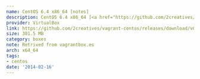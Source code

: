 ```yaml
---
name: CentOS 6.4 x86_64 [notes]
description: CentOS 6.4 x86_64 [<a href="https://github.com/2creatives/vagrant-centos/releases/tag/v0.1.0">notes</a>]
provider: VirtualBox
link: https://github.com/2creatives/vagrant-centos/releases/download/v0.1.0/centos64-x86_64-20131030.box
size: 301.5 MB
category: boxes
note: Retrived from vagrantbox.es
arch: x64_64
tags:
- centos
date: '2014-02-16'
---
```

